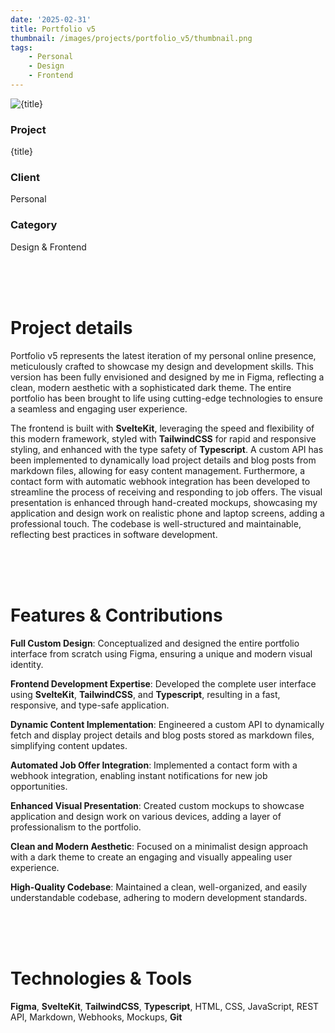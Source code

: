 ```yaml
---
date: '2025-02-31'
title: Portfolio v5
thumbnail: /images/projects/portfolio_v5/thumbnail.png
tags:
    - Personal
    - Design
    - Frontend
---
```


<img src="/images/projects/portfolio_v5/thumbnail.png" alt={title} class="w-full h-80 object-cover mb-4 rounded-lg" />

<div class="bg-neutral-900 flex flex-wrap gap-y-8 gap-x-20 justify-between px-8 py-6 rounded-lg xs:px-24">
    <div>
        <h3 class="!m-0 !mb-1 !font-semibold">Project</h3>
        <p class="!m-0">{title}</p>
    </div>
    <div>
        <h3 class="!m-0 !mb-1 !font-semibold">Client</h3>
        <p class="!m-0">Personal</p>
    </div>
    <div>
        <h3 class="!m-0 !mb-1 !font-semibold">Category</h3>
        <p class="!m-0">Design & Frontend</p>
    </div>
</div>

<br />
<br />
<br />

# Project details

Portfolio v5 represents the latest iteration of my personal online presence, meticulously crafted to showcase my design and development skills. This version has been fully envisioned and designed by me in Figma, reflecting a clean, modern aesthetic with a sophisticated dark theme. The entire portfolio has been brought to life using cutting-edge technologies to ensure a seamless and engaging user experience.

The frontend is built with **SvelteKit**, leveraging the speed and flexibility of this modern framework, styled with **TailwindCSS** for rapid and responsive styling, and enhanced with the type safety of **Typescript**. A custom API has been implemented to dynamically load project details and blog posts from markdown files, allowing for easy content management. Furthermore, a contact form with automatic webhook integration has been developed to streamline the process of receiving and responding to job offers. The visual presentation is enhanced through hand-created mockups, showcasing my application and design work on realistic phone and laptop screens, adding a professional touch. The codebase is well-structured and maintainable, reflecting best practices in software development.

<br />
<br />
<br />

# Features & Contributions

**Full Custom Design**: Conceptualized and designed the entire portfolio interface from scratch using Figma, ensuring a unique and modern visual identity.

**Frontend Development Expertise**: Developed the complete user interface using **SvelteKit**, **TailwindCSS**, and **Typescript**, resulting in a fast, responsive, and type-safe application.

**Dynamic Content Implementation**: Engineered a custom API to dynamically fetch and display project details and blog posts stored as markdown files, simplifying content updates.

**Automated Job Offer Integration**: Implemented a contact form with a webhook integration, enabling instant notifications for new job opportunities.

**Enhanced Visual Presentation**: Created custom mockups to showcase application and design work on various devices, adding a layer of professionalism to the portfolio.

**Clean and Modern Aesthetic**: Focused on a minimalist design approach with a dark theme to create an engaging and visually appealing user experience.

**High-Quality Codebase**: Maintained a clean, well-organized, and easily understandable codebase, adhering to modern development standards.

<br />
<br />
<br />

# Technologies & Tools

**Figma**, **SvelteKit**, **TailwindCSS**, **Typescript**, HTML, CSS, JavaScript, REST API, Markdown, Webhooks, Mockups, **Git**
